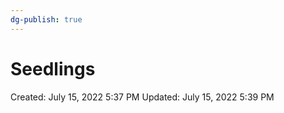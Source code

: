 ```yaml
---
dg-publish: true
---
```


# Seedlings

Created: July 15, 2022 5:37 PM
Updated: July 15, 2022 5:39 PM